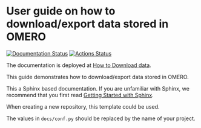 # User guide on how to download/export data stored in OMERO

[![Documentation Status](https://readthedocs.org/projects/omero-guide-download/badge/?version=latest)](https://omero-guides.readthedocs.io/en/latest/download/docs/index.html)
[![Actions Status](https://github.com/ome/omero-guide-download/workflows/sphinx/badge.svg)](https://github.com/ome/omero-guide-download/actions)

The documentation is deployed at [How to Download data](https://omero-guides.readthedocs.io/en/latest/download/docs/index.html).

This guide demonstrates how to download/export data stored in OMERO.


This a Sphinx based documentation. 
If you are unfamiliar with Sphinx, we recommend that you first read 
[Getting Started with Sphinx](https://docs.readthedocs.io/en/stable/intro/getting-started-with-sphinx.html).

When creating a new repository, this template could be used.

The values in ``docs/conf.py`` should be replaced by the name of your project.
